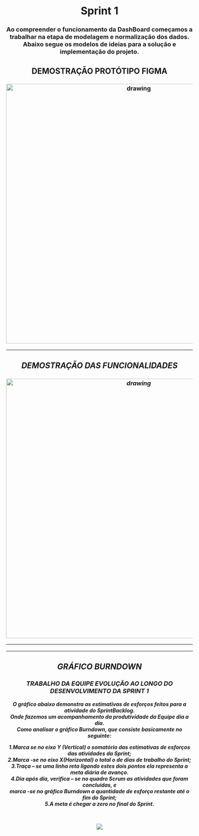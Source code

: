   <h1 align="center">  Sprint 1 </h1>
  
   <h3 align="center"> Ao compreender o funcionamento da DashBoard começamos a trabalhar na etapa de modelagem e normalização dos dados.
    Abaixo segue os modelos de ideias para a solução e implementação do projeto. 
   </h3>
  
  
   
   <h2 align = "center"> DEMOSTRAÇÃO PROTÓTIPO FIGMA </h2>

   <h3 align = "center">  <img src="https://i.imgur.com/Sq6goG9.gif"   alt="drawing" width =700 </h3>

  

   <p align "center">

   <p align "center">

   <hr>

   <h5 align = "center">
    <div>


   <p align ="center">

  
   <h2 align = "center"> DEMOSTRAÇÃO DAS FUNCIONALIDADES </h2>

   <h3 align = "center">  <img src="https://user-images.githubusercontent.com/73767256/112738788-f53e9700-8f44-11eb-88e2-5b706c95904f.gif"   alt="drawing" width =700 </h3>


   <p align "center">

   <hr>

   <p align ="center">

   <p align "center">

   <hr>

   <p align ="center">


   <h5 align = "center">


   <h2 align = "center"> GRÁFICO BURNDOWN </h2>
   <h3 align = "center"> TRABALHO DA EQUIPE EVOLUÇÃO AO LONGO DO DESENVOLVIMENTO DA SPRINT 1 </h3>

  O gráfico abaixo demonstra as estimativas de esforços feitos para a atividade do SprintBacklog.
  <br/>
  Onde fazemos um acompanhamento da produtividade da Equipe dia a dia.
  <br/>
  Como analisar o  gráfico Burndown, que consiste basicamente no seguinte:
  <br/>

  1.Marca se no eixo Y (Vertical) o somatório das estimativas de esforços das atividades da Sprint;
  <br/>
  2.Marca -se no eixo X(Horizontal) o total o de dias de trabalho do Sprint;
  <br/>
  3.Traça – se uma linha reta ligando estes dois pontos ela representa a meta diária de avanço.
  <br>
  4.Dia após dia, verifica – se no quadro Scrum as atividades que foram concluídas, e
  <br/>
   marca -se no gráfico Burndown a quantidade de esforço restante até o fim do Sprint;
  <br/>
  5.A meta é chegar a zero no final do Sprint.  

  <br/>  
    
   ![](https://i.imgur.com/w0K761e.png)
   <p align "center">

   



   
   
   



  


